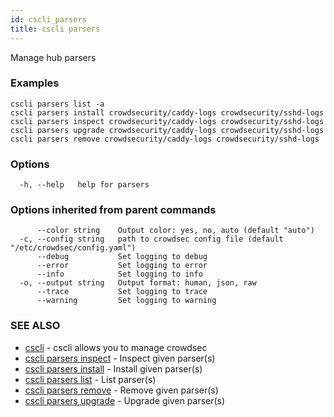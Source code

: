 ```yaml
---
id: cscli_parsers
title: cscli parsers
---
```

Manage hub parsers

### Examples

```
cscli parsers list -a
cscli parsers install crowdsecurity/caddy-logs crowdsecurity/sshd-logs
cscli parsers inspect crowdsecurity/caddy-logs crowdsecurity/sshd-logs
cscli parsers upgrade crowdsecurity/caddy-logs crowdsecurity/sshd-logs
cscli parsers remove crowdsecurity/caddy-logs crowdsecurity/sshd-logs

```

### Options

```
  -h, --help   help for parsers
```

### Options inherited from parent commands

```
      --color string    Output color: yes, no, auto (default "auto")
  -c, --config string   path to crowdsec config file (default "/etc/crowdsec/config.yaml")
      --debug           Set logging to debug
      --error           Set logging to error
      --info            Set logging to info
  -o, --output string   Output format: human, json, raw
      --trace           Set logging to trace
      --warning         Set logging to warning
```

### SEE ALSO

* [cscli](/cscli/cscli.md)	 - cscli allows you to manage crowdsec
* [cscli parsers inspect](/cscli/cscli_parsers_inspect.md)	 - Inspect given parser(s)
* [cscli parsers install](/cscli/cscli_parsers_install.md)	 - Install given parser(s)
* [cscli parsers list](/cscli/cscli_parsers_list.md)	 - List parser(s)
* [cscli parsers remove](/cscli/cscli_parsers_remove.md)	 - Remove given parser(s)
* [cscli parsers upgrade](/cscli/cscli_parsers_upgrade.md)	 - Upgrade given parser(s)

